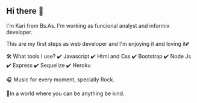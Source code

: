## Hi there 👋
I'm Kari from Bs.As. I'm working as funcional analyst and informix developer.

This are my first steps as web developer and I'm enjoying it and loving it💕 

🛠️ What tools I use?
✔️ Javascript 
✔️ Html and Css 
✔️ Bootstrap 
✔️ Node Js 
✔️ Express 
✔️ Sequelize
✔️ Heroku


🎧 Music for every moment, specially Rock.

🌱In a world where you can be anything be kind.



<!--
**drakarisbelen/drakarisbelen** is a ✨ _special_ ✨ repository because its `README.md` (this file) appears on your GitHub profile.

Here are some ideas to get you started:

- 🔭 I’m currently working on ...
- 🌱 I’m currently learning ...
- 👯 I’m looking to collaborate on ...
- 🤔 I’m looking for help with ...
- 💬 Ask me about ...
- 📫 How to reach me: ...
- 😄 Pronouns: ...
- ⚡ Fun fact: ...
-->
